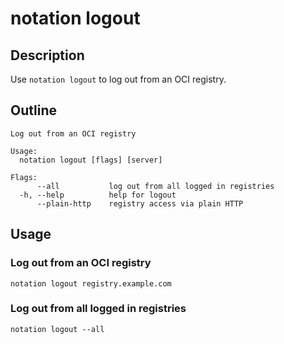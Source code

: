 # notation logout

## Description

Use `notation logout` to log out from an OCI registry.

## Outline

```text
Log out from an OCI registry

Usage:
  notation logout [flags] [server]

Flags:
      --all           log out from all logged in registries
  -h, --help          help for logout
      --plain-http    registry access via plain HTTP
```

## Usage

### Log out from an OCI registry

```shell
notation logout registry.example.com
```

### Log out from all logged in registries

```shell
notation logout --all
```
